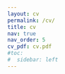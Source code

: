 ```yaml
---
layout: cv
permalink: /cv/
title: cv
nav: true
nav_order: 5
cv_pdf: cv.pdf
#toc:
#  sidebar: left
---
```

